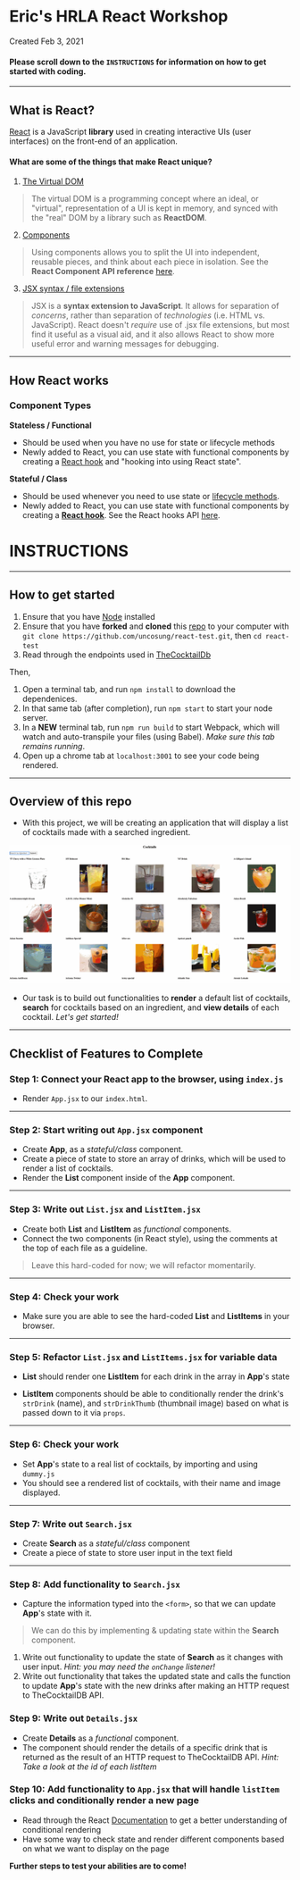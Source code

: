 # Eric's HRLA React Workshop
Created Feb 3, 2021

#### Please scroll down to the `INSTRUCTIONS` for information on how to get started with coding.

----
## What is React?
[React](https://reactjs.org/docs/hello-world.html) is a JavaScript **library** used in creating interactive UIs (user interfaces) on the front-end of an application.


#### What are some of the things that make React unique?

1) [The Virtual DOM](https://reactjs.org/docs/faq-internals.html)
>The virtual DOM is a programming concept where an ideal, or "virtual", representation of a UI is kept in memory, and synced with the "real" DOM by a library such as **ReactDOM**.

2) [Components](https://reactjs.org/docs/components-and-props.html)
>Using components allows you to split the UI into independent, reusable pieces, and think about each piece in isolation. See the **React Component API reference** [here](https://reactjs.org/docs/react-component.html).

3) [JSX syntax / file extensions](https://reactjs.org/docs/introducing-jsx.html)
> JSX is a **syntax extension to JavaScript**. It allows for separation of *concerns*, rather than separation of *technologies* (i.e. HTML vs. JavaScript). React doesn't *require* use of .jsx file extensions, but most find it useful as a visual aid, and it also allows React to show more useful error and warning messages for debugging.

----
## How React works

### Component Types
**Stateless / Functional**

* Should be used when you have no use for state or lifecycle methods
* Newly added to React, you can use state with functional components by creating a [React hook](https://reactjs.org/docs/hooks-overview.html) and "hooking into using React state".

**Stateful / Class**

* Should be used whenever you need to use state or [lifecycle methods](https://reactjs.org/docs/state-and-lifecycle.html).
* Newly added to React, you can use state with functional components by creating a [**React hook**](https://reactjs.org/docs/hooks-overview.html). See the React hooks API [here](https://reactjs.org/docs/hooks-reference.html).


# INSTRUCTIONS

----
## How to get started
1. Ensure that you have [Node](https://nodejs.org/en/) installed
2. Ensure that you have **forked** and **cloned** this [repo](https://github.com/uncosung/react-test) to your computer with `git clone https://github.com/uncosung/react-test.git`, then `cd react-test`
3. Read through the endpoints used in [TheCocktailDb](https://www.thecocktaildb.com/api.php)

Then,

1. Open a terminal tab, and run `npm install` to download the dependenices.
2. In that same tab (after completion), run `npm start` to start your node server.
3. In a **NEW** terminal tab, run `npm run build` to start Webpack, which will watch and auto-transpile your files (using Babel). *Make sure this tab remains running*.
4. Open up a chrome tab at `localhost:3001` to see your code being rendered.

----
## Overview of this repo

* With this project, we will be creating an application that will display a list of cocktails made with a searched ingredient.

![](cocktail.gif)

* Our task is to build out functionalities to **render** a default list of cocktails, **search** for cocktails based on an ingredient, and **view details** of each cocktail. *Let's get started!*

----
## Checklist of Features to Complete

### Step 1: Connect your React app to the browser, using `index.js`

* Render `App.jsx` to our `index.html`.

----
### Step 2: Start writing out `App.jsx` component

* Create **App**, as a *stateful/class* component.
* Create a piece of state to store an array of drinks, which will be used to render a list of cocktails.
* Render the **List** component inside of the **App** component.

----
### Step 3: Write out `List.jsx` and `ListItem.jsx`

* Create both **List** and **ListItem** as *functional* components.
* Connect the two components (in React style), using the comments at the top of each file as a guideline.

> Leave this hard-coded for now; we will refactor momentarily.

----
### Step 4: Check your work

* Make sure you are able to see the hard-coded **List** and **ListItems** in your browser.

----
### Step 5: Refactor `List.jsx` and `ListItems.jsx` for variable data

*  **List** should render one **ListItem** for each drink in the array in **App**'s state

* **ListItem** components should be able to conditionally render the drink's `strDrink` (name), and `strDrinkThumb` (thumbnail image) based on what is passed down to it via `props`.

----
### Step 6: Check your work

* Set **App**'s state to a real list of cocktails, by importing and using `dummy.js`
* You should see a rendered list of cocktails, with their name and image displayed.

----
### Step 7: Write out `Search.jsx`

* Create **Search** as a *stateful/class* component
* Create a piece of state to store user input in the text field

----
### Step 8: Add functionality to `Search.jsx`

* Capture the information typed into the `<form>`, so that we can update **App**'s state with it.

>We can do this by implementing & updating state within the **Search** component.

1) Write out functionality to update the state of **Search** as it changes with user input. *Hint: you may need the `onChange` listener!*
2) Write out functionality that takes the updated state and calls the function to update **App**'s state with the new drinks after making an HTTP request to TheCocktailDB API.

### Step 9: Write out `Details.jsx`

* Create **Details** as a *functional* component.
* The component should render the details of a specific drink that is returned as the result of an HTTP request to TheCocktailDB API. *Hint: Take a look at the id of each listItem*

### Step 10: Add functionality to `App.jsx` that will handle `listItem` clicks and conditionally render a new page
* Read through the React [Documentation](https://reactjs.org/docs/conditional-rendering.html) to get a better understanding of conditional rendering
* Have some way to check state and render different components based on what we want to display on the page

**Further steps to test your abilities are to come!**